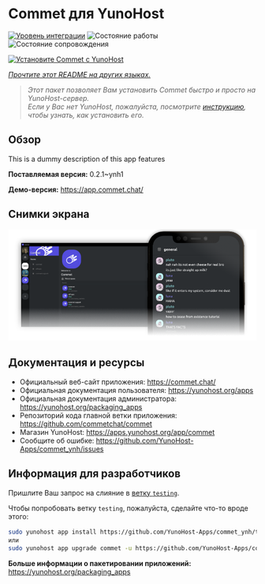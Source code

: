 <!--
Важно: этот README был автоматически сгенерирован <https://github.com/YunoHost/apps/tree/master/tools/readme_generator>
Он НЕ ДОЛЖЕН редактироваться вручную.
-->

# Commet для YunoHost

[![Уровень интеграции](https://dash.yunohost.org/integration/commet.svg)](https://ci-apps.yunohost.org/ci/apps/commet/) ![Состояние работы](https://ci-apps.yunohost.org/ci/badges/commet.status.svg) ![Состояние сопровождения](https://ci-apps.yunohost.org/ci/badges/commet.maintain.svg)

[![Установите Commet с YunoHost](https://install-app.yunohost.org/install-with-yunohost.svg)](https://install-app.yunohost.org/?app=commet)

*[Прочтите этот README на других языках.](./ALL_README.md)*

> *Этот пакет позволяет Вам установить Commet быстро и просто на YunoHost-сервер.*  
> *Если у Вас нет YunoHost, пожалуйста, посмотрите [инструкцию](https://yunohost.org/install), чтобы узнать, как установить его.*

## Обзор

This is a dummy description of this app features


**Поставляемая версия:** 0.2.1~ynh1

**Демо-версия:** <https://app.commet.chat/>

## Снимки экрана

![Снимок экрана Commet](./doc/screenshots/screenshot.png)

## Документация и ресурсы

- Официальный веб-сайт приложения: <https://commet.chat/>
- Официальная документация пользователя: <https://yunohost.org/apps>
- Официальная документация администратора: <https://yunohost.org/packaging_apps>
- Репозиторий кода главной ветки приложения: <https://github.com/commetchat/commet>
- Магазин YunoHost: <https://apps.yunohost.org/app/commet>
- Сообщите об ошибке: <https://github.com/YunoHost-Apps/commet_ynh/issues>

## Информация для разработчиков

Пришлите Ваш запрос на слияние в [ветку `testing`](https://github.com/YunoHost-Apps/commet_ynh/tree/testing).

Чтобы попробовать ветку `testing`, пожалуйста, сделайте что-то вроде этого:

```bash
sudo yunohost app install https://github.com/YunoHost-Apps/commet_ynh/tree/testing --debug
или
sudo yunohost app upgrade commet -u https://github.com/YunoHost-Apps/commet_ynh/tree/testing --debug
```

**Больше информации о пакетировании приложений:** <https://yunohost.org/packaging_apps>
